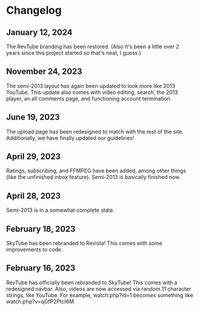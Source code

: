 # Changelog
## January 12, 2024
The RevTube branding has been restored. (Also it's been a little over 2 years since this project started so that's neat, I guess.)
## November 24, 2023
The semi-2013 layout has again been updated to look more like 2013 YouTube. This update also comes with video editing, search, the 2013 player, an all comments page, and functioning account termination.
## June 19, 2023
The upload page has been redesigned to match with the rest of the site. Additionally, we have finally updated our guidelines!
## April 29, 2023
Ratings, subscribing, and FFMPEG have been added, among other things (like the unfinished inbox feature). Semi-2013 is basically finished now.
## April 28, 2023
Semi-2013 is in a somewhat complete state.
## February 18, 2023
SkyTube has been rebranded to Revista! This comes with some improvements to code.
## February 16, 2023
RevTube has officially been rebranded to SkyTube! This comes with a redesigned navbar. Also, videos are now accessed via random 11 character strings, like YouTube. For example, watch.php?id=1 becomes something like watch.php?v=qGfP2PtcI6M